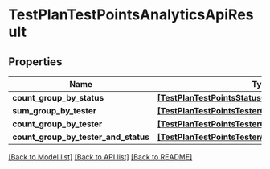 # TestPlanTestPointsAnalyticsApiResult


## Properties
Name | Type | Description | Notes
------------ | ------------- | ------------- | -------------
**count_group_by_status** | [**[TestPlanTestPointsStatusGroupApiResult]**](TestPlanTestPointsStatusGroupApiResult.md) |  | 
**sum_group_by_tester** | [**[TestPlanTestPointsTesterGroupApiResult]**](TestPlanTestPointsTesterGroupApiResult.md) |  | 
**count_group_by_tester** | [**[TestPlanTestPointsTesterGroupApiResult]**](TestPlanTestPointsTesterGroupApiResult.md) |  | 
**count_group_by_tester_and_status** | [**[TestPlanTestPointsTesterAndStatusGroupApiResult]**](TestPlanTestPointsTesterAndStatusGroupApiResult.md) |  | 

[[Back to Model list]](../README.md#documentation-for-models) [[Back to API list]](../README.md#documentation-for-api-endpoints) [[Back to README]](../README.md)


